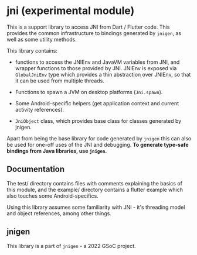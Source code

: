 # jni (experimental module)

This is a support library to access JNI from Dart / Flutter code. This provides the common infrastructure to bindings generated by `jnigen`, as well as some utility methods.

This library contains:

* functions to access the JNIEnv and JavaVM variables from JNI, and wrapper functions to those provided by JNI. JNIEnv is exposed via `GlobalJniEnv` type which provides a thin abstraction over JNIEnv, so that it can be used from multiple threads.

* Functions to spawn a JVM on desktop platforms (`Jni.spawn`).

* Some Android-specific helpers (get application context and current activity references).

* `JniObject` class, which provides base class for classes generated by jnigen.

Apart from being the base library for code generated by `jnigen` this can also be used for one-off uses of the JNI and debugging. __To generate type-safe bindings from Java libraries, use `jnigen`.__

## Documentation
The test/ directory contains files with comments explaining the basics of this module, and the example/ directory contains a flutter example which also touches some Android-specifics.

Using this library assumes some familiarity with JNI - it's threading model and object references, among other things.

## jnigen

This library is a part of `jnigen` - a 2022 GSoC project.

